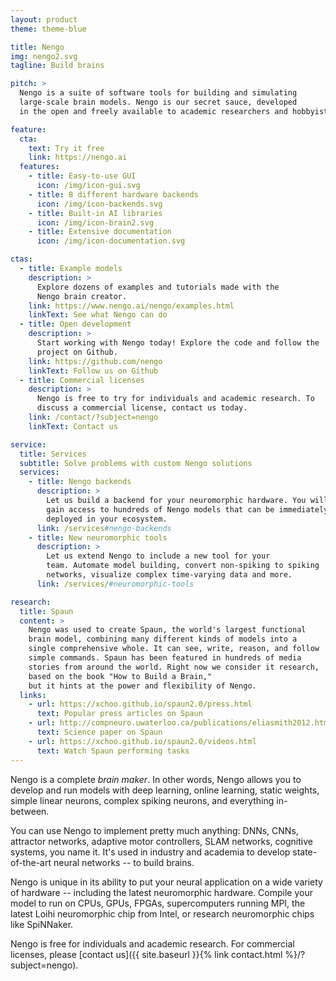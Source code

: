 ```yaml
---
layout: product
theme: theme-blue

title: Nengo
img: nengo2.svg
tagline: Build brains

pitch: >
  Nengo is a suite of software tools for building and simulating
  large-scale brain models. Nengo is our secret sauce, developed
  in the open and freely available to academic researchers and hobbyists.

feature:
  cta:
    text: Try it free
    link: https://nengo.ai
  features:
    - title: Easy-to-use GUI
      icon: /img/icon-gui.svg
    - title: 8 different hardware backends
      icon: /img/icon-backends.svg
    - title: Built-in AI libraries
      icon: /img/icon-brain2.svg
    - title: Extensive documentation
      icon: /img/icon-documentation.svg

ctas:
  - title: Example models
    description: >
      Explore dozens of examples and tutorials made with the
      Nengo brain creator.
    link: https://www.nengo.ai/nengo/examples.html
    linkText: See what Nengo can do
  - title: Open development
    description: >
      Start working with Nengo today! Explore the code and follow the
      project on Github.
    link: https://github.com/nengo
    linkText: Follow us on Github
  - title: Commercial licenses
    description: >
      Nengo is free to try for individuals and academic research. To
      discuss a commercial license, contact us today.
    link: /contact/?subject=nengo
    linkText: Contact us

service:
  title: Services
  subtitle: Solve problems with custom Nengo solutions
  services:
    - title: Nengo backends
      description: >
        Let us build a backend for your neuromorphic hardware. You will
        gain access to hundreds of Nengo models that can be immediately
        deployed in your ecosystem.
      link: /services#nengo-backends
    - title: New neuromorphic tools
      description: >
        Let us extend Nengo to include a new tool for your
        team. Automate model building, convert non-spiking to spiking
        networks, visualize complex time-varying data and more.
      link: /services/#neuromorphic-tools

research:
  title: Spaun
  content: >
    Nengo was used to create Spaun, the world's largest functional
    brain model, combining many different kinds of models into a
    single comprehensive whole. It can see, write, reason, and follow
    simple commands. Spaun has been featured in hundreds of media
    stories from around the world. Right now we consider it research,
    based on the book "How to Build a Brain,"
    but it hints at the power and flexibility of Nengo.
  links:
    - url: https://xchoo.github.io/spaun2.0/press.html
      text: Popular press articles on Spaun
    - url: http://compneuro.uwaterloo.ca/publications/eliasmith2012.html
      text: Science paper on Spaun
    - url: https://xchoo.github.io/spaun2.0/videos.html
      text: Watch Spaun performing tasks
---
```


Nengo is a complete *brain maker*. In other words, Nengo allows you
to develop and run models with deep learning, online learning,
static weights, simple linear neurons, complex spiking neurons,
and everything in-between.

You can use Nengo to implement pretty much anything: DNNs, CNNs,
attractor networks, adaptive motor controllers, SLAM networks,
cognitive systems, you name it. It's used in industry and academia
to develop state-of-the-art neural networks -- to build brains.

Nengo is unique in its ability to put your neural application on
a wide variety of hardware -- including the latest neuromorphic hardware.
Compile your model to run on CPUs, GPUs, FPGAs, supercomputers running MPI,
the latest Loihi neuromorphic chip from Intel,
or research neuromorphic chips like SpiNNaker.

Nengo is free for individuals and academic research.
For commercial licenses, please
[contact us]({{ site.baseurl }}{% link contact.html %}/?subject=nengo).
